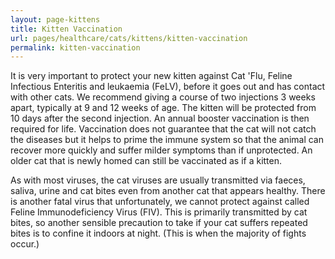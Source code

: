 ```yaml
---
layout: page-kittens
title: Kitten Vaccination
url: pages/healthcare/cats/kittens/kitten-vaccination
permalink: kitten-vaccination 
---
```


It is very important to protect your new kitten against Cat 'Flu, Feline Infectious Enteritis and leukaemia (FeLV), before it goes out and has contact with other cats. We recommend giving a course of two injections 3 weeks apart, typically at 9 and 12 weeks of age. The kitten will be protected from 10 days after the second injection. An annual booster vaccination is then required for life. Vaccination does not guarantee that the cat will not catch the diseases but it helps to prime the immune system so that the animal can recover more quickly and suffer milder symptoms than if unprotected. An older cat that is newly homed can still be vaccinated as if a kitten.  


As with most viruses, the cat viruses are usually transmitted via faeces, saliva, urine and cat bites even from another cat that appears healthy. There is another fatal virus that unfortunately, we cannot protect against called Feline Immunodeficiency Virus (FIV). This is primarily transmitted by cat bites, so another sensible precaution to take if your cat suffers repeated bites is to confine it indoors at night. (This is when the majority of fights occur.)
